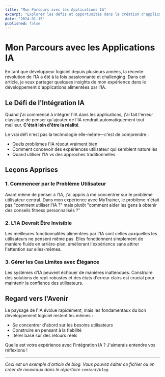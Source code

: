 ```yaml
---
title: "Mon Parcours avec les Applications IA"
excerpt: "Explorer les défis et opportunités dans la création d'applications intelligentes qui apportent vraiment de la valeur aux utilisateurs."
date: "2024-01-15"
published: false
---
```


# Mon Parcours avec les Applications IA

En tant que développeur logiciel depuis plusieurs années, la récente révolution de l'IA a été à la fois passionnante et challenging. Dans cet article, je veux partager quelques insights de mon expérience dans le développement d'applications alimentées par l'IA.

## Le Défi de l'Intégration IA

Quand j'ai commencé à intégrer l'IA dans les applications, j'ai fait l'erreur classique de penser qu'ajouter de l'IA rendrait automatiquement tout meilleur. **C'était loin d'être la réalité**.

Le vrai défi n'est pas la technologie elle-même—c'est de comprendre :
- Quels problèmes l'IA résout vraiment bien
- Comment concevoir des expériences utilisateur qui semblent naturelles  
- Quand utiliser l'IA vs des approches traditionnelles

## Leçons Apprises

### 1. Commencer par le Problème Utilisateur

Avant même de penser à l'IA, j'ai appris à me concentrer sur le problème utilisateur central. Dans mon expérience avec MyTrainer, le problème n'était pas "comment utiliser l'IA ?" mais plutôt "comment aider les gens à obtenir des conseils fitness personnalisés ?"

### 2. L'IA Devrait Être Invisible

Les meilleures fonctionnalités alimentées par l'IA sont celles auxquelles les utilisateurs ne pensent même pas. Elles fonctionnent simplement de manière fluide en arrière-plan, améliorant l'expérience sans attirer l'attention sur elles-mêmes.

### 3. Gérer les Cas Limites avec Élégance

Les systèmes d'IA peuvent échouer de manières inattendues. Construire des solutions de repli robustes et des états d'erreur clairs est crucial pour maintenir la confiance des utilisateurs.

## Regard vers l'Avenir

Le paysage de l'IA évolue rapidement, mais les fondamentaux du bon développement logiciel restent les mêmes :
- Se concentrer d'abord sur les besoins utilisateurs
- Construire en pensant à la fiabilité
- Itérer basé sur des retours réels

Quelle est votre expérience avec l'intégration IA ? J'aimerais entendre vos réflexions !

---

*Ceci est un exemple d'article de blog. Vous pouvez éditer ce fichier ou en créer de nouveaux dans le répertoire `content/blog`.* 